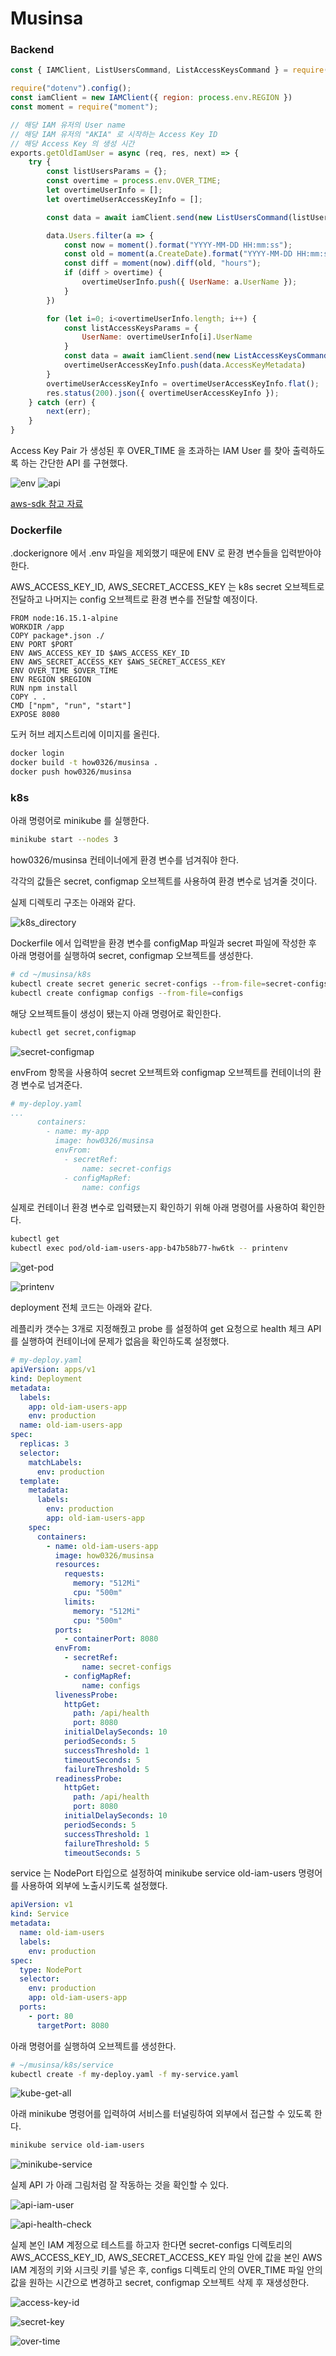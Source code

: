 # Musinsa

### Backend

```javascript
const { IAMClient, ListUsersCommand, ListAccessKeysCommand } = require("@aws-sdk/client-iam");

require("dotenv").config();
const iamClient = new IAMClient({ region: process.env.REGION })
const moment = require("moment");

// 해당 IAM 유저의 User name
// 해당 IAM 유저의 "AKIA" 로 시작하는 Access Key ID
// 해당 Access Key 의 생성 시간
exports.getOldIamUser = async (req, res, next) => {
    try {
        const listUsersParams = {};
        const overtime = process.env.OVER_TIME;
        let overtimeUserInfo = [];
        let overtimeUserAccessKeyInfo = [];

        const data = await iamClient.send(new ListUsersCommand(listUsersParams))

        data.Users.filter(a => {
            const now = moment().format("YYYY-MM-DD HH:mm:ss");
            const old = moment(a.CreateDate).format("YYYY-MM-DD HH:mm:ss");
            const diff = moment(now).diff(old, "hours");
            if (diff > overtime) {
                overtimeUserInfo.push({ UserName: a.UserName });
            }
        })

        for (let i=0; i<overtimeUserInfo.length; i++) {
            const listAccessKeysParams = {
                UserName: overtimeUserInfo[i].UserName
            }
            const data = await iamClient.send(new ListAccessKeysCommand(listAccessKeysParams));
            overtimeUserAccessKeyInfo.push(data.AccessKeyMetadata)
        }
        overtimeUserAccessKeyInfo = overtimeUserAccessKeyInfo.flat();
        res.status(200).json({ overtimeUserAccessKeyInfo });
    } catch (err) {
        next(err);
    }
}
```

Access Key Pair 가 생성된 후 OVER_TIME 을 초과하는 IAM User 를 찾아 출력하도록 하는 간단한 API 를 구현했다.

![env](images/env.png)
![api](images/api.png)

[aws-sdk 참고 자료](https://docs.aws.amazon.com/ko_kr/sdk-for-javascript/v3/developer-guide/iam-examples.html)

### Dockerfile

.dockerignore 에서 .env 파일을 제외했기 때문에 ENV 로 환경 변수들을 입력받아야 한다.

AWS_ACCESS_KEY_ID, AWS_SECRET_ACCESS_KEY 는 k8s secret 오브젝트로 전달하고 나머지는 config 오브젝트로 환경 변수를 전달할 예정이다.

```
FROM node:16.15.1-alpine
WORKDIR /app
COPY package*.json ./
ENV PORT $PORT
ENV AWS_ACCESS_KEY_ID $AWS_ACCESS_KEY_ID
ENV AWS_SECRET_ACCESS_KEY $AWS_SECRET_ACCESS_KEY
ENV OVER_TIME $OVER_TIME
ENV REGION $REGION
RUN npm install
COPY . .
CMD ["npm", "run", "start"]
EXPOSE 8080
```

도커 허브 레지스트리에 이미지를 올린다.

```bash
docker login
docker build -t how0326/musinsa .
docker push how0326/musinsa
```

### k8s

아래 명령어로 minikube 를 실행한다.

```bash
minikube start --nodes 3
```


how0326/musinsa 컨테이너에게 환경 변수를 넘겨줘야 한다.

각각의 값들은 secret, configmap 오브젝트를 사용하여 환경 변수로 넘겨줄 것이다.

실제 디렉토리 구조는 아래와 같다.

![k8s_directory](images/k8s_directory.png)

Dockerfile 에서 입력받을 환경 변수를 configMap 파일과 secret 파일에 작성한 후 아래 명령어를 실행하여 secret, configmap 오브젝트를 생성한다.

```bash
# cd ~/musinsa/k8s 
kubectl create secret generic secret-configs --from-file=secret-configs  
kubectl create configmap configs --from-file=configs
```

해당 오브젝트들이 생성이 됐는지 아래 명령어로 확인한다.

```bash
kubectl get secret,configmap
```

![secret-configmap](images/secret-configmap.png)

envFrom 항목을 사용하여 secret 오브젝트와 configmap 오브젝트를 컨테이너의 환경 변수로 넘겨준다.

```yaml
# my-deploy.yaml
...
      containers:
        - name: my-app
          image: how0326/musinsa
          envFrom:
            - secretRef:
                name: secret-configs
            - configMapRef:
                name: configs
```

실제로 컨테이너 환경 변수로 입력됐는지 확인하기 위해 아래 명령어를 사용하여 확인한다.

```bash
kubectl get 
kubectl exec pod/old-iam-users-app-b47b58b77-hw6tk -- printenv
```

![get-pod](images/get-pod.png)

![printenv](images/printenv.png)

deployment 전체 코드는 아래와 같다. 

레플리카 갯수는 3개로 지정해줬고 probe 를 설정하여 get 요청으로 health 체크 API 를 실행하여 컨테이너에 문제가 없음을 확인하도록 설정했다.

```yaml
# my-deploy.yaml
apiVersion: apps/v1
kind: Deployment
metadata:
  labels:
    app: old-iam-users-app
    env: production
  name: old-iam-users-app
spec:
  replicas: 3
  selector:
    matchLabels:
      env: production
  template:
    metadata:
      labels:
        env: production
        app: old-iam-users-app
    spec:
      containers:
        - name: old-iam-users-app
          image: how0326/musinsa
          resources:
            requests:
              memory: "512Mi"
              cpu: "500m"
            limits:
              memory: "512Mi"
              cpu: "500m"
          ports:
            - containerPort: 8080
          envFrom:
            - secretRef:
                name: secret-configs
            - configMapRef:
                name: configs
          livenessProbe:
            httpGet:
              path: /api/health
              port: 8080
            initialDelaySeconds: 10
            periodSeconds: 5
            successThreshold: 1
            timeoutSeconds: 5
            failureThreshold: 5
          readinessProbe:
            httpGet:
              path: /api/health
              port: 8080
            initialDelaySeconds: 10
            periodSeconds: 5
            successThreshold: 1
            failureThreshold: 5
            timeoutSeconds: 5
```

service 는 NodePort 타입으로 설정하여 minikube service old-iam-users 명령어를 사용하여 외부에 노출시키도록 설정했다.

```yaml
apiVersion: v1
kind: Service
metadata:
  name: old-iam-users
  labels:
    env: production
spec:
  type: NodePort
  selector:
    env: production
    app: old-iam-users-app
  ports:
    - port: 80
      targetPort: 8080
```

아래 명령어를 실행하여 오브젝트를 생성한다.

```bash
# ~/musinsa/k8s/service
kubectl create -f my-deploy.yaml -f my-service.yaml
```

![kube-get-all](images/kube-get-all.png)

아래 minikube 명령어를 입력하여 서비스를 터널링하여 외부에서 접근할 수 있도록 한다.

```bash
minikube service old-iam-users
```

![minikube-service](images/minikube-service.png)

실제 API 가 아래 그림처럼 잘 작동하는 것을 확인할 수 있다.

![api-iam-user](images/api-iam-user.png)

![api-health-check](images/api-health-check.png)

실제 본인 IAM 계정으로 테스트를 하고자 한다면 secret-configs 디렉토리의 AWS_ACCESS_KEY_ID, AWS_SECRET_ACCESS_KEY 파일 안에 값을 본인 AWS IAM 계정의 키와 시크릿 키를 넣은 후, configs 디렉토리 안의 OVER_TIME 파일 안의 값을 원하는 시간으로 변경하고 secret, configmap 오브젝트 삭제 후 재생성한다.

![access-key-id](images/access-key-id.png)

![secret-key](images/secret-key.png)

![over-time](images/over-time.png)
